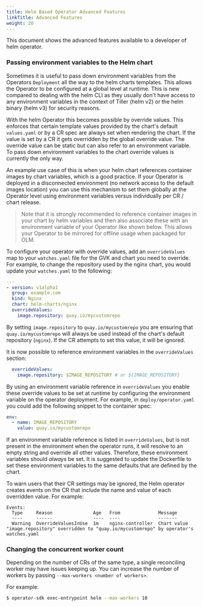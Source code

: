 ```yaml
---
title: Helm Based Operator Advanced Features
linkTitle: Advanced Features
weight: 20
---
```


This document shows the advanced features available to a developer of helm operator.

### Passing environment variables to the Helm chart

Sometimes it is useful to pass down environment variables from the Operators `Deployment`
all the way to the helm charts templates. This allows the Operator to be configured at a global
level at runtime. This is new compared to dealing with the helm CLI
as they usually don't have access to any environment variables in the context of Tiller (helm v2)
or the helm binary (helm v3) for security reasons.

With the helm Operator this becomes possible by override values. This enforces that certain
template values provided by the chart's default `values.yaml` or by a CR spec are always set
when rendering the chart. If the value is set by a CR it gets overridden by the global override value.
The override value can be static but can also refer to an environment variable. To pass down environment
variables to the chart override values is currently the only way.

An example use case of this is when your helm chart references container images by chart variables,
which is a good practice.
If your Operator is deployed in a disconnected environment (no network access to the default images
location) you can use this mechanism to set them globally at the Operator level using environment variables
versus individually per CR / chart release.

> Note that it is strongly recommended to reference container images in your chart by helm variables
> and then also associate these with an environment variable of your Operator like shown below.
> This allows your Operator to be mirrored for offline usage when packaged for OLM.

To configure your operator with override values, add an `overrideValues` map to your
`watches.yaml` file for the GVK and chart you need to override. For example, to change
the repository used by the nginx chart, you would update your `watches.yaml` to the
following:

```yaml
---
- version: v1alpha1
  group: example.com
  kind: Nginx
  chart: helm-charts/nginx
  overrideValues:
    image.repository: quay.io/mycustomrepo
```

By setting `image.repository` to `quay.io/mycustomrepo` you are ensuring that
`quay.io/mycustomrepo` will always be used instead of the chart's default repository
(`nginx`). If the CR attempts to set this value, it will be ignored.

It is now possible to reference environment variables in the `overrideValues` section:

```yaml
  overrideValues:
    image.repository: $IMAGE_REPOSITORY # or ${IMAGE_REPOSITORY}
```

By using an environment variable reference in `overrideValues` you enable these override
values to be set at runtime by configuring the environment variable on the
operator deployment. For example, in `deploy/operator.yaml` you could add the
following snippet to the container spec:

```yaml
env:
  - name: IMAGE_REPOSITORY
    value: quay.io/mycustomrepo
```

If an environment variable reference is listed in `overrideValues`, but is not present
in the environment when the operator runs, it will resolve to an empty string and
override all other values. Therefore, these environment variables should _always_ be
set. It is suggested to update the Dockerfile to set these environment variables to
the same defaults that are defined by the chart.

To warn users that their CR settings may be ignored, the Helm operator creates events on
the CR that include the name and value of each overridden value. For example:

```
Events:
  Type     Reason               Age   From              Message
  ----     ------               ----  ----              -------
  Warning  OverrideValuesInUse  1m    nginx-controller  Chart value "image.repository" overridden to "quay.io/mycustomrepo" by operator's watches.yaml
```


### Changing the concurrent worker count

Depending on the number of CRs of the same type, a single reconciling worker may have issues keeping up. You can increase the number of workers by passing `--max-workers <number of workers>`.

For example:

```sh
$ operator-sdk exec-entrypoint helm --max-workers 10
```
